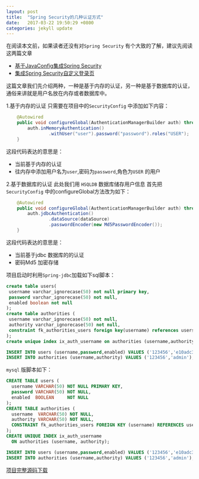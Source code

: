 ```yaml
---
layout: post
title:  "Spring Security的几种认证方式"
date:   2017-03-22 19:50:29 +0800
categories: jekyll update
---
```

在阅读本文前，如果读者还没有对`Spring Security` 有个大致的了解，建议先阅读这两篇文章
+   [基于JavaConfig集成Spring Security][javaConfig-SpringSecurity]
+   [集成Spring Security自定义登录页][customize-login]

这篇文章我们先介绍两种，一种是基于内存的认证，另一种是基于数据库的认证，通俗来讲就是用户名放在内存或者数据库中。

1.基于内存的认证
只需要在项目中的`SecurityConfig` 中添加如下内容：
```java
    @Autowired
    public void configureGlobal(AuthenticationManagerBuilder auth) throws Exception {
        auth.inMemoryAuthentication()
                .withUser("user").password("password").roles("USER");
    }
```
这段代码表达的意思是：
+   当前基于内存的认证
+   往内存中添加用户名为`user`,密码为`password`,角色为`USER` 的用户

2.基于数据库的认证
此处我们用 `HSQLDB` 数据库储存用户信息
首先把`SecurityConfig` 中的configureGlobal方法改为如下：
```java
    @Autowired
    public void configureGlobal(AuthenticationManagerBuilder auth) throws Exception {
        auth.jdbcAuthentication()
                .dataSource(dataSource)
                .passwordEncoder(new Md5PasswordEncoder());
    }
```
这段代码表达的意思是：
+   当前基于jdbc 数据库的的认证
+   密码Md5 加密存储
 
项目启动时利用`Spring-jdbc`加载如下sql脚本：

```sql
create table users(
 username varchar_ignorecase(50) not null primary key,
 password varchar_ignorecase(50) not null,
 enabled boolean not null
);
create table authorities (
 username varchar_ignorecase(50) not null,
 authority varchar_ignorecase(50) not null,
 constraint fk_authorities_users foreign key(username) references users(username)
);
create unique index ix_auth_username on authorities (username,authority);

INSERT INTO users (username,password,enabled) VALUES ('123456','e10adc3949ba59abbe56e057f20f883e',1);
INSERT INTO authorities (username,authority) VALUES ('123456','admin');
```

`mysql` 版脚本如下：

```sql
CREATE TABLE users (
  username VARCHAR(50) NOT NULL PRIMARY KEY,
  password VARCHAR(50) NOT NULL,
  enabled  BOOLEAN     NOT NULL
);
CREATE TABLE authorities (
  username  VARCHAR(50) NOT NULL,
  authority VARCHAR(50) NOT NULL,
  CONSTRAINT fk_authorities_users FOREIGN KEY (username) REFERENCES users (username)
);
CREATE UNIQUE INDEX ix_auth_username
  ON authorities (username, authority);

INSERT INTO users (username,password,enabled) VALUES ('123456','e10adc3949ba59abbe56e057f20f883e',1);
INSERT INTO authorities (username,authority) VALUES ('123456','admin');
```

[项目完整源码下载][github-source]


[javaConfig-SpringSecurity]: http://www.lijingrong.com/jekyll/update/2017/03/17/%E5%9F%BA%E4%BA%8EJavaConfig%E9%9B%86%E6%88%90Spring-Security.html
[customize-login]:  http://www.lijingrong.com/jekyll/update/2017/03/20/%E9%9B%86%E6%88%90Spring-Security%E8%87%AA%E5%AE%9A%E4%B9%89%E7%99%BB%E5%BD%95%E9%A1%B5.html
[github-source]:https://github.com/lijingrong/spring-security-demos/tree/master/authentication
